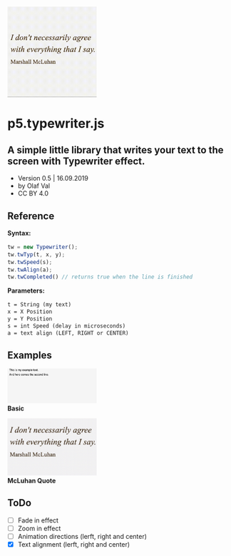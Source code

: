 <img src="typewriter-mcluhan.gif" width=200>

# p5.typewriter.js
## A simple little library that writes your text to the screen with Typewriter effect.

- Version 0.5 | 16.09.2019
- by Olaf Val
- CC BY 4.0


## Reference

**Syntax:**
```javascript
tw = new Typewriter();
tw.twTyp(t, x, y);
tw.twSpeed(s);
tw.twAlign(a);
tw.twCompleted() // returns true when the line is finished
```

**Parameters:**
```
t = String (my text)
x = X Position
y = Y Position
s = int Speed (delay in microseconds)
a = text align (LEFT, RIGHT or CENTER)
```


## Examples

<img src="Examples/basic.jpg" width=200><br>
**Basic** 

<img src="Examples/mcluhanquote.jpg" width=200><br>
**McLuhan Quote**


## ToDo

- [ ] Fade in effect
- [ ] Zoom in effect
- [ ] Animation directions (lerft, right and center) 
- [x] Text alignment (lerft, right and center)

<br>

